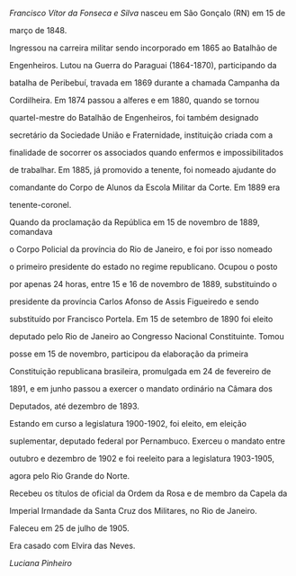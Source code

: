 

*Francisco Vítor da Fonseca e Silva* nasceu em São Gonçalo (RN) em 15 de

março de 1848.



Ingressou na carreira militar sendo incorporado em 1865 ao Batalhão de

Engenheiros. Lutou na Guerra do Paraguai (1864-1870), participando da

batalha de Peribebuí, travada em 1869 durante a chamada Campanha da

Cordilheira. Em 1874 passou a alferes e em 1880, quando se tornou

quartel-mestre do Batalhão de Engenheiros, foi também designado

secretário da Sociedade União e Fraternidade, instituição criada com a

finalidade de socorrer os associados quando enfermos e impossibilitados

de trabalhar. Em 1885, já promovido a tenente, foi nomeado ajudante do

comandante do Corpo de Alunos da Escola Militar da Corte. Em 1889 era

tenente-coronel.



Quando da proclamação da República em 15 de novembro de 1889, comandava

o Corpo Policial da província do Rio de Janeiro, e foi por isso nomeado

o primeiro presidente do estado no regime republicano. Ocupou o posto

por apenas 24 horas, entre 15 e 16 de novembro de 1889, substituindo o

presidente da província Carlos Afonso de Assis Figueiredo e sendo

substituído por Francisco Portela. Em 15 de setembro de 1890 foi eleito

deputado pelo Rio de Janeiro ao Congresso Nacional Constituinte. Tomou

posse em 15 de novembro, participou da elaboração da primeira

Constituição republicana brasileira, promulgada em 24 de fevereiro de

1891, e em junho passou a exercer o mandato ordinário na Câmara dos

Deputados, até dezembro de 1893.



Estando em curso a legislatura 1900-1902, foi eleito, em eleição

suplementar, deputado federal por Pernambuco. Exerceu o mandato entre

outubro e dezembro de 1902 e foi reeleito para a legislatura 1903-1905,

agora pelo Rio Grande do Norte.



Recebeu os títulos de oficial da Ordem da Rosa e de membro da Capela da

Imperial Irmandade da Santa Cruz dos Militares, no Rio de Janeiro.



Faleceu em 25 de julho de 1905.



Era casado com Elvira das Neves.



*Luciana Pinheiro*



